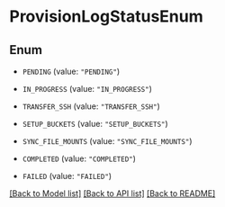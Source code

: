 # ProvisionLogStatusEnum

## Enum


* `PENDING` (value: `"PENDING"`)

* `IN_PROGRESS` (value: `"IN_PROGRESS"`)

* `TRANSFER_SSH` (value: `"TRANSFER_SSH"`)

* `SETUP_BUCKETS` (value: `"SETUP_BUCKETS"`)

* `SYNC_FILE_MOUNTS` (value: `"SYNC_FILE_MOUNTS"`)

* `COMPLETED` (value: `"COMPLETED"`)

* `FAILED` (value: `"FAILED"`)


[[Back to Model list]](../README.md#documentation-for-models) [[Back to API list]](../README.md#documentation-for-api-endpoints) [[Back to README]](../README.md)


